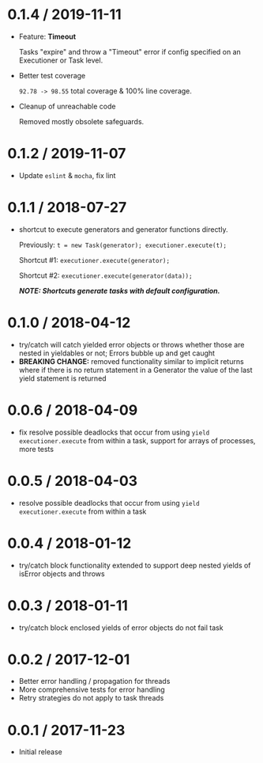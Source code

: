 0.1.4 / 2019-11-11
==================

  * Feature: **Timeout**

    Tasks "expire" and throw a "Timeout" error if config specified on an Executioner or Task level.

  * Better test coverage

    `92.78 -> 98.55` total coverage & 100% line coverage.

  * Cleanup of unreachable code

    Removed mostly obsolete safeguards.


0.1.2 / 2019-11-07
==================

  * Update `eslint` & `mocha`, fix lint


0.1.1 / 2018-07-27
==================

  * shortcut to execute generators and generator functions directly.

    Previously: `t = new Task(generator); executioner.execute(t);`

    Shortcut #1: `executioner.execute(generator);`

    Shortcut #2: `executioner.execute(generator(data));`

    **_NOTE: Shortcuts generate tasks with default configuration._**

0.1.0 / 2018-04-12
==================

  * try/catch will catch yielded error objects or throws whether those are nested in yieldables or not; Errors bubble up and get caught
  * **BREAKING CHANGE:** removed functionality similar to implicit returns where if there is no return statement in a Generator the value of the last yield statement is returned

0.0.6 / 2018-04-09
==================

  * fix resolve possible deadlocks that occur from using `yield executioner.execute` from within a task, support for arrays of processes, more tests

0.0.5 / 2018-04-03
==================

  * resolve possible deadlocks that occur from using `yield executioner.execute` from within a task

0.0.4 / 2018-01-12
==================

  * try/catch block functionality extended to support deep nested yields of isError objects and throws

0.0.3 / 2018-01-11
==================

  * try/catch block enclosed yields of error objects do not fail task

0.0.2 / 2017-12-01
==================

  * Better error handling / propagation for threads
  * More comprehensive tests for error handling
  * Retry strategies do not apply to task threads

0.0.1 / 2017-11-23
==================

  * Initial release